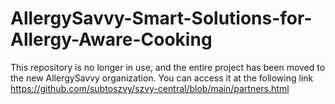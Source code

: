 # AllergySavvy-Smart-Solutions-for-Allergy-Aware-Cooking
This repository is no longer in use, and the entire project has been moved to the new AllergySavvy organization. You can access it at the following link https://github.com/subtoszvy/szvy-central/blob/main/partners.html
